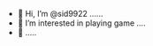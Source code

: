 - 👋 Hi, I’m @sid9922 ......
- 👀 I’m interested in playing game ....
- 👋 .....

<!---
sid9922/sid9922 is a ✨ special ✨ repository because its `README.md` (this file) appears on your GitHub profile.
You can click the Preview link to take a look at your changes.
--->
